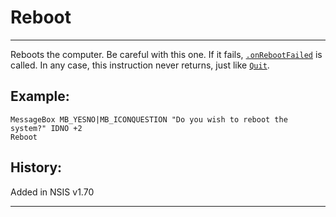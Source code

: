 # Reboot

---

Reboots the computer. Be careful with this one. If it fails, [`.onRebootFailed`][1] is called. In any case, this instruction never returns, just like [`Quit`][2].

## Example:

	MessageBox MB_YESNO|MB_ICONQUESTION "Do you wish to reboot the system?" IDNO +2
	Reboot

## History:

Added in NSIS v1.70

---

[1]: ../Callbacks/onRebootFailed.markdown
[2]: Quit.markdown